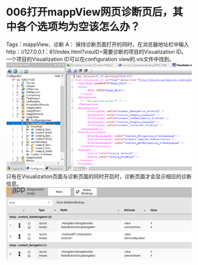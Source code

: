 # 006打开mappView网页诊断页后，其中各个选项均为空该怎么办？
Tags：mappView、诊断
A：
保持诊断页面打开的同时，在浏览器地址栏中输入http：//127.0.0.1：81/index.html?visuID=需要诊断的项目的Visualization ID。
一个项目的Visualization ID可以在configuration view的.vis文件中找到。
![Img](./FILES/006打开mappView网页诊断页后，其中各个选项均为空该怎么办？.md/img-20220530004721.png)
只有在Visualization页面与诊断页面的同时开启时，诊断页面才会显示相应的诊断信息。
![Img](./FILES/006打开mappView网页诊断页后，其中各个选项均为空该怎么办？.md/img-20220530004731.png)
